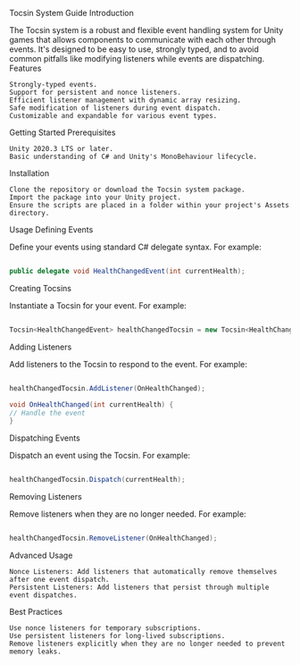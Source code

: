 ﻿Tocsin System Guide
Introduction

The Tocsin system is a robust and flexible event handling system for Unity games that allows components to communicate with each other through events. It's designed to be easy to use, strongly typed, and to avoid common pitfalls like modifying listeners while events are dispatching.
Features

    Strongly-typed events.
    Support for persistent and nonce listeners.
    Efficient listener management with dynamic array resizing.
    Safe modification of listeners during event dispatch.
    Customizable and expandable for various event types.

Getting Started
Prerequisites

    Unity 2020.3 LTS or later.
    Basic understanding of C# and Unity's MonoBehaviour lifecycle.

Installation

    Clone the repository or download the Tocsin system package.
    Import the package into your Unity project.
    Ensure the scripts are placed in a folder within your project's Assets directory.

Usage
Defining Events

Define your events using standard C# delegate syntax. For example:

```csharp

public delegate void HealthChangedEvent(int currentHealth);
```
Creating Tocsins

Instantiate a Tocsin for your event. For example:

```csharp

Tocsin<HealthChangedEvent> healthChangedTocsin = new Tocsin<HealthChangedEvent>();
```
Adding Listeners

Add listeners to the Tocsin to respond to the event. For example:

```csharp

healthChangedTocsin.AddListener(OnHealthChanged);

void OnHealthChanged(int currentHealth) {
// Handle the event
}
```
Dispatching Events

Dispatch an event using the Tocsin. For example:

```csharp

healthChangedTocsin.Dispatch(currentHealth);
```
Removing Listeners

Remove listeners when they are no longer needed. For example:

```csharp

healthChangedTocsin.RemoveListener(OnHealthChanged);
```
Advanced Usage

    Nonce Listeners: Add listeners that automatically remove themselves after one event dispatch.
    Persistent Listeners: Add listeners that persist through multiple event dispatches.

Best Practices

    Use nonce listeners for temporary subscriptions.
    Use persistent listeners for long-lived subscriptions.
    Remove listeners explicitly when they are no longer needed to prevent memory leaks.